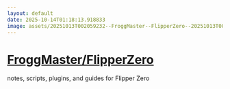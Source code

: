 ```yaml
---
layout: default
date: 2025-10-14T01:18:13.918833
image: assets/20251013T002059232--FroggMaster--FlipperZero--20251013T002800874--cropped.png
---
```


# [FroggMaster/FlipperZero](https://github.com/FroggMaster/FlipperZero)

notes, scripts, plugins, and guides for Flipper Zero
